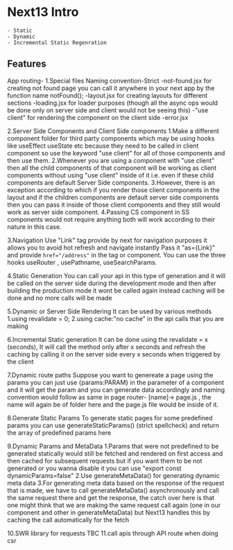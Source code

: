# Next13 Intro
    - Static
    - Dynamic
    - Incremental Static Regenration

## Features
 App routing-
    1.Special files
        Naming convention-Strict
        -not-found.jsx
            for creating not found page
            you can call it anywhere in your next app by the function name notFound();
        -layout.jsx
            for creating layouts for different sections
        -loading.jsx
            for loader purposes (though all the async ops would be done only on server side and client would not be seeing this)
        -"use client"
            for rendering the component on the client side
        -error.jsx
    
2.Server Side Components and Client Side components
        1.Make a different component folder for third party components which may be using hooks like useEffect useState etc because they need to be called in client component so use the keyword "use client" for all of those components and then use them.
        2.Whenever you are using a component with "use client" then all the child components of that component will be working as client components without using "use client" inside of it i.e. even if these child components are default Server Side components.
        3.However, there is an exception according to which if you render those client components in the layout and if the children components are default server side components then you can pass it inside of those client components and they still would work as server side component.
        4.Passing CS component in SS components would not require anything both will work according to their nature in this case.

3.Navigation 
     Use "Link" tag provide by next for navigation purposes it allows you to avoid hot refresh and navigate instantly
     Pass it "as={Link}" and provide `href="/address"` in the tag or component.
     You can use the three hooks useRouter , usePathname, useSearchParams.
    
4.Static Generation
    You can call your api in this type of generation and it will be called on the server side during the development mode and then after building the production mode it wont be called again instead caching will be done and no more calls will be made

 5.Dynamic or Server Side Rendering
    It can be used by various methods 
        1.using revalidate = 0;
        2.using cache:"no cache" in the api calls that you are making
    
6.Incremental Static generation
    It can be done using the revalidate = x (seconds),
    It will call the method only after x seconds and refresh the caching by calling it on the server side every x seconds when triggered by the client

7.Dynamic route paths
    Suppose you want to genereate a page using the params you can just use {params:PARAM} in the parameter of a component and it will get the param and you can generate data accordingly and naming convention would follow as same in page router- [name]-> page.js , the name will again be of folder here and the page.js file would be inside of it.

8.Generate Static Params
    To generate static pages for some predefined params you can use generateStaticParams() (strict spellcheck) and return the array of predefined params here

9.Dynamic Params and MetaData
        1.Params that were not predefined to be generated statically would still be fetched and rendered on first access and then cached for subsequent requests but if you want them to be not generated or you wanna disable it you can use "export const dynamicParams=false"
        2.Use generateMetaData() for generating dynamic meta data
        3.For generating meta data based on the response of the request that is made, we have to call generateMetaData() asynchronously and call the same request there and get the response, the catch over here is that one might think that we are making the same request call again (one in our component and other in generateMetaData) but Next13 handles this by caching the call automatically for the fetch 

10.SWR library for requests
TBC 11.call apis through API route when doing csr 






    



        
